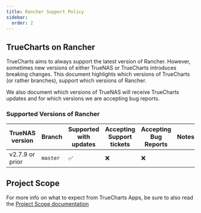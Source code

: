 ```yaml
---
title: Rancher Support Policy
sidebar:
  order: 2
---
```


## TrueCharts on Rancher

TrueCharts aims to always support the latest version of Rancher.
However, sometimes new versions of either TrueNAS or TrueCharts introduces breaking changes.
This document highlights which versions of TrueCharts (or rather branches), support which versions of Rancher.

We also document which versions of TrueNAS will receive TrueCharts updates and for which versions we are accepting bug reports.

### Supported Versions of Rancher

| TrueNAS version | Branch   | Supported with updates | Accepting Support tickets | Accepting Bug Reports | Notes |
| --------------- | -------- | ---------------------- | ------------------------- | --------------------- | ----- |
| v2.7.9 or prior | `master` | :white_check_mark:     | :x:                       | :x:                   |       |

## Project Scope

For more info on what to expect from TrueCharts Apps, be sure to also read the [Project Scope documentation](/general/scope)
